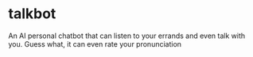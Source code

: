 # talkbot
An AI personal chatbot that can listen to your errands and even talk with you. Guess what, it can even rate your pronunciation
